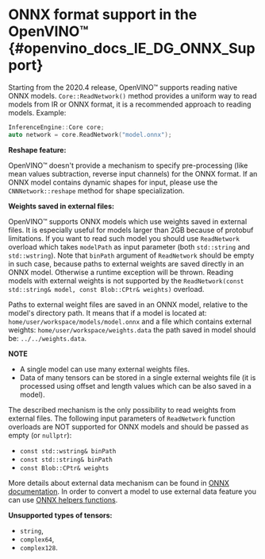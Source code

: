 # ONNX format support in the OpenVINO™ {#openvino_docs_IE_DG_ONNX_Support}

Starting from the 2020.4 release, OpenVINO™ supports reading native ONNX models.
`Core::ReadNetwork()` method provides a uniform way to read models from IR or ONNX format, it is a recommended approach to reading models.
Example:

```cpp
InferenceEngine::Core core;
auto network = core.ReadNetwork("model.onnx");
```

**Reshape feature:**

OpenVINO™ doesn't provide a mechanism to specify pre-processing (like mean values subtraction, reverse input channels) for the ONNX format.
If an ONNX model contains dynamic shapes for input, please use the `CNNNetwork::reshape` method for shape specialization.

**Weights saved in external files:**

OpenVINO™ supports ONNX models which use weights saved in external files. It is especially useful for models larger than 2GB because of protobuf limitations.
If you want to read such model you should use `ReadNetwork` overload which takes `modelPath` as input parameter (both `std::string` and `std::wstring`).
Note that `binPath` argument of `ReadNetwork` should be empty in such case, because paths to external weights are saved directly in an ONNX model.
Otherwise a runtime exception will be thrown.
Reading models with external weights is not supported by the `ReadNetwork(const std::string& model, const Blob::CPtr& weights)` overload.

Paths to external weight files are saved in an ONNX model, relative to the model's directory path.
It means that if a model is located at:
`home/user/workspace/models/model.onnx`
and a file which contains external weights:
`home/user/workspace/weights.data`
the path saved in model should be:
`../../weights.data`.

**NOTE**

* A single model can use many external weights files.
* Data of many tensors can be stored in a single external weights file (it is processed using offset and length values which can be also saved in a model).

The described mechanism is the only possibility to read weights from external files. The following input parameters of `ReadNetwork` function overloads are NOT supported for ONNX models and should be passed as empty (or `nullptr`):
* `const std::wstring& binPath`
* `const std::string& binPath`
* `const Blob::CPtr& weights`

More details about external data mechanism can be found in [ONNX documentation](https://github.com/onnx/onnx/blob/master/docs/ExternalData.md).
In order to convert a model to use external data feature you can use [ONNX helpers functions](https://github.com/onnx/onnx/blob/master/onnx/external_data_helper.py).

**Unsupported types of tensors:**

* `string`,
* `complex64`,
* `complex128`.
